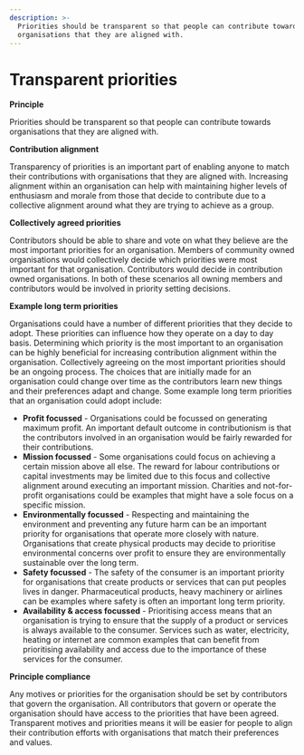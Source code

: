 ```yaml
---
description: >-
  Priorities should be transparent so that people can contribute towards
  organisations that they are aligned with.
---
```


# Transparent priorities

**Principle**

Priorities should be transparent so that people can contribute towards organisations that they are aligned with.



**Contribution alignment**

Transparency of priorities is an important part of enabling anyone to match their contributions with organisations that they are aligned with. Increasing alignment within an organisation can help with maintaining higher levels of enthusiasm and morale from those that decide to contribute due to a collective alignment around what they are trying to achieve as a group.



**Collectively agreed priorities**

Contributors should be able to share and vote on what they believe are the most important priorities for an organisation. Members of community owned organisations would collectively decide which priorities were most important for that organisation. Contributors would decide in contribution owned organisations. In both of these scenarios all owning members and contributors would be involved in priority setting decisions.



**Example long term priorities**

Organisations could have a number of different priorities that they decide to adopt. These priorities can influence how they operate on a day to day basis. Determining which priority is the most important to an organisation can be highly beneficial for increasing contribution alignment within the organisation. Collectively agreeing on the most important priorities should be an ongoing process. The choices that are initially made for an organisation could change over time as the contributors learn new things and their preferences adapt and change. Some example long term priorities that an organisation could adopt include:

* **Profit focussed** - Organisations could be focussed on generating maximum profit. An important default outcome in contributionism is that the contributors involved in an organisation would be fairly rewarded for their contributions.
* **Mission focussed** - Some organisations could focus on achieving a certain mission above all else. The reward for labour contributions or capital investments may be limited due to this focus and collective alignment around executing an important mission. Charities and not-for-profit organisations could be examples that might have a sole focus on a specific mission.
* **Environmentally focussed** - Respecting and maintaining the environment and preventing any future harm can be an important priority for organisations that operate more closely with nature. Organisations that create physical products may decide to prioritise environmental concerns over profit to ensure they are environmentally sustainable over the long term.
* **Safety focussed** - The safety of the consumer is an important priority for organisations that create products or services that can put peoples lives in danger. Pharmaceutical products, heavy machinery or airlines can be examples where safety is often an important long term priority.
* **Availability & access focussed** - Prioritising access means that an organisation is trying to ensure that the supply of a product or services is always available to the consumer. Services such as water, electricity, heating or internet are common examples that can benefit from prioritising availability and access due to the importance of these services for the consumer.



**Principle compliance**

Any motives or priorities for the organisation should be set by contributors that govern the organisation. All contributors that govern or operate the organisation should have access to the priorities that have been agreed. Transparent motives and priorities means it will be easier for people to align their contribution efforts with organisations that match their preferences and values.
